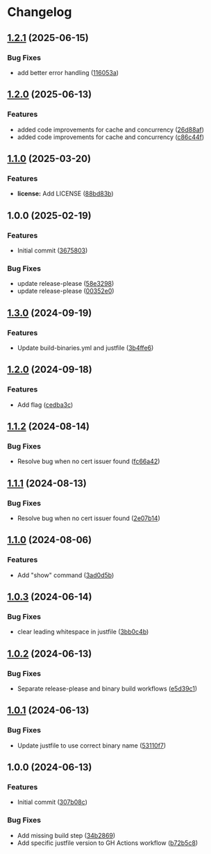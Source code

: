 # Changelog

## [1.2.1](https://github.com/jgrigorian/certscan/compare/v1.2.0...v1.2.1) (2025-06-15)


### Bug Fixes

* add better error handling ([116053a](https://github.com/jgrigorian/certscan/commit/116053af92a3e4e336f0a1dfdda6aaf55a7ff850))

## [1.2.0](https://github.com/jgrigorian/certscan/compare/v1.1.0...v1.2.0) (2025-06-13)


### Features

* added code improvements for cache and concurrency ([26d88af](https://github.com/jgrigorian/certscan/commit/26d88af6fd96889f0c287c4d56507ed570536ddc))
* added code improvements for cache and concurrency ([c86c44f](https://github.com/jgrigorian/certscan/commit/c86c44f4b8dbaaf2530a955a0f73b0e09e435879))

## [1.1.0](https://github.com/jgrigorian/certscan/compare/v1.0.0...v1.1.0) (2025-03-20)


### Features

* **license:** Add LICENSE ([88bd83b](https://github.com/jgrigorian/certscan/commit/88bd83be52efb9e2959596d6d3815e1265aff37b))

## 1.0.0 (2025-02-19)


### Features

* Initial commit ([3675803](https://github.com/jgrigorian/certscan/commit/3675803310b03be70afd72eb9e312e9d762e3c35))


### Bug Fixes

* update release-please ([58e3298](https://github.com/jgrigorian/certscan/commit/58e3298a6f15a16cf9a338f4250ec868051a1c31))
* update release-please ([00352e0](https://github.com/jgrigorian/certscan/commit/00352e0e4881743e7648ae7738a34f95998d1364))

## [1.3.0](https://github.com/demandmedia/devops-certscan/compare/v1.2.0...v1.3.0) (2024-09-19)


### Features

* Update build-binaries.yml and justfile ([3b4ffe6](https://github.com/demandmedia/devops-certscan/commit/3b4ffe61c14d5bb63651e176d7d49e3268fdaf2f))

## [1.2.0](https://github.com/demandmedia/devops-certscan/compare/v1.1.2...v1.2.0) (2024-09-18)


### Features

* Add  flag ([cedba3c](https://github.com/demandmedia/devops-certscan/commit/cedba3c74d62b7f4a5bc3e6f836998cc84fe0f13))

## [1.1.2](https://github.com/demandmedia/devops-certscan/compare/v1.1.1...v1.1.2) (2024-08-14)


### Bug Fixes

* Resolve bug when no cert issuer found ([fc66a42](https://github.com/demandmedia/devops-certscan/commit/fc66a42cac7733f0a27332ab02908c87bb867700))

## [1.1.1](https://github.com/demandmedia/devops-certscan/compare/v1.1.0...v1.1.1) (2024-08-13)


### Bug Fixes

* Resolve bug when no cert issuer found ([2e07b14](https://github.com/demandmedia/devops-certscan/commit/2e07b14de251e908b319089ffdda57396b4ca058))

## [1.1.0](https://github.com/demandmedia/devops-certscan/compare/v1.0.3...v1.1.0) (2024-08-06)


### Features

* Add "show" command ([3ad0d5b](https://github.com/demandmedia/devops-certscan/commit/3ad0d5bdd83f5935bdcc582c9030db0dd392d5f9))

## [1.0.3](https://github.com/demandmedia/devops-certscan/compare/v1.0.2...v1.0.3) (2024-06-14)


### Bug Fixes

* clear leading whitespace in justfile ([3bb0c4b](https://github.com/demandmedia/devops-certscan/commit/3bb0c4bd768ad9bd5cc229a90e37eaeff566d65e))

## [1.0.2](https://github.com/demandmedia/devops-certscan/compare/v1.0.1...v1.0.2) (2024-06-13)


### Bug Fixes

* Separate release-please and binary build workflows ([e5d39c1](https://github.com/demandmedia/devops-certscan/commit/e5d39c1e0041ef24e8c6cad41016666c787d2d9a))

## [1.0.1](https://github.com/demandmedia/devops-certscan/compare/v1.0.0...v1.0.1) (2024-06-13)


### Bug Fixes

* Update justfile to use correct binary name ([53110f7](https://github.com/demandmedia/devops-certscan/commit/53110f7b7aa640003d1c41fadd1467970c75ad8f))

## 1.0.0 (2024-06-13)


### Features

* Initial commit ([307b08c](https://github.com/demandmedia/devops-certscan/commit/307b08c36704f426cbb9c208a70b2eb11e2d2a66))


### Bug Fixes

* Add missing build step ([34b2869](https://github.com/demandmedia/devops-certscan/commit/34b28692fe529fc26346df48cc66d7032cb35f5f))
* Add specific justfile version to GH Actions workflow ([b72b5c8](https://github.com/demandmedia/devops-certscan/commit/b72b5c8ea600ed1b525dbbed3747950ff6728530))
